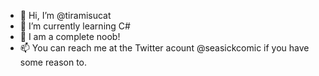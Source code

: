 - 👋 Hi, I’m @tiramisucat
- 🌱 I’m currently learning C#
- 💞️ I am a complete noob!
- 📫 You can reach me at the Twitter acount @seasickcomic if you have some reason to.

<!---
mariewoof/mariewoof is a ✨ special ✨ repository because its `README.md` (this file) appears on your GitHub profile.
You can click the Preview link to take a look at your changes.
--->
